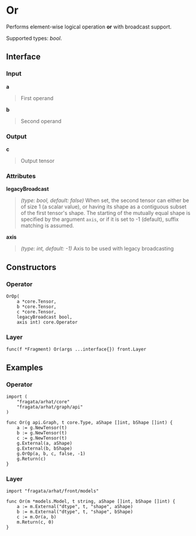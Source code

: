 
# Or

Performs element-wise logical operation **or** with broadcast support.

Supported types: *bool*.

## Interface

### Input

**a**

>First operand

**b**

>Second operand

### Output

**c**

>Output tensor

### Attributes

**legacyBroadcast**

>*(type: bool, default: false)* When set, the second tensor can either be of size 1  (a scalar value), or having its shape as a contiguous subset of the first tensor's shape.  The starting of the mutually equal shape is specified by the argument `axis`,  or if it is set to -1 (default), suffix matching is assumed.


**axis**

>*(type: int, default: -1)* Axis to be used with legacy broadcasting


## Constructors

### Operator


```
OrOp(
    a *core.Tensor,
    b *core.Tensor,
    c *core.Tensor,
    legacyBroadcast bool,
    axis int) core.Operator
```


### Layer


```
func(f *Fragment) Or(args ...interface{}) front.Layer
```


## Examples

### Operator


```
import (
    "fragata/arhat/core"
    "fragata/arhat/graph/api"
)

func Or(g api.Graph, t core.Type, aShape []int, bShape []int) {
    a := g.NewTensor(t)
    b := g.NewTensor(t)
    c := g.NewTensor(t)
    g.External(a, aShape)
    g.External(b, bShape)
    g.OrOp(a, b, c, false, -1)
    g.Return(c)
}
```


### Layer


```
import "fragata/arhat/front/models"

func Or(m *models.Model, t string, aShape []int, bShape []int) {
    a := m.External("dtype", t, "shape", aShape)
    b := m.External("dtype", t, "shape", bShape)
    c := m.Or(a, b)
    m.Return(c, 0)
}
```

